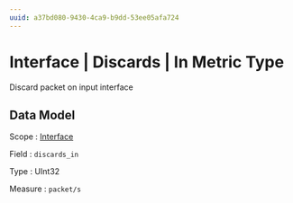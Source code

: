 ```yaml
---
uuid: a37bd080-9430-4ca9-b9dd-53ee05afa724
---
```

# Interface | Discards | In Metric Type

Discard packet on input interface

## Data Model

Scope
: [Interface](../../../metric-scopes-reference/interface.md)

Field
: `discards_in`

Type
: UInt32

Measure
: `packet/s`
